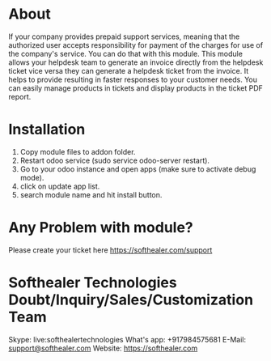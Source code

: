 About
============
If your company provides prepaid support services, meaning that the authorized user accepts responsibility for payment of the charges for use of the company's service. You can do that with this module. This module allows your helpdesk team to generate an invoice directly from the helpdesk ticket vice versa they can generate a helpdesk ticket from the invoice. It helps to provide resulting in faster responses to your customer needs. You can easily manage products in tickets and display products in the ticket PDF report.


Installation
============
1) Copy module files to addon folder.
2) Restart odoo service (sudo service odoo-server restart).
3) Go to your odoo instance and open apps (make sure to activate debug mode).
4) click on update app list.
5) search module name and hit install button.

Any Problem with module?
=====================================
Please create your ticket here https://softhealer.com/support

Softhealer Technologies Doubt/Inquiry/Sales/Customization Team
=====================================
Skype: live:softhealertechnologies
What's app: +917984575681
E-Mail: support@softhealer.com
Website: https://softhealer.com
